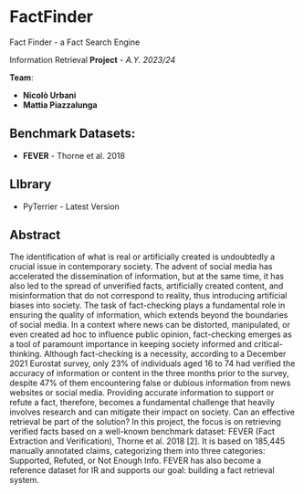 # FactFinder
Fact Finder - a Fact Search Engine 

Information Retrieval **Project** - *A.Y. 2023/24*

**Team**:
*  **Nicolò Urbani** 
*  **Mattia Piazzalunga** 

## Benchmark Datasets:

*   **FEVER** - Thorne et al. 2018

## LIbrary 
* PyTerrier - Latest Version 

## Abstract
The identification of what is real or artificially created is undoubtedly a crucial
issue in contemporary society. The advent of social media has accelerated the
dissemination of information, but at the same time, it has also led to the spread
of unverified facts, artificially created content, and misinformation that do not
correspond to reality, thus introducing artificial biases into society.
The task of fact-checking plays a fundamental role in ensuring the quality of
information, which extends beyond the boundaries of social media. In a context
where news can be distorted, manipulated, or even created ad hoc to influence
public opinion, fact-checking emerges as a tool of paramount importance in
keeping society informed and critical-thinking.
Although fact-checking is a necessity, according to a December 2021 Eurostat
survey, only 23% of individuals aged 16 to 74 had verified the accuracy of
information or content in the three months prior to the survey, despite 47% of
them encountering false or dubious information from news websites or social
media. Providing accurate information to support or refute a fact, therefore,
becomes a fundamental challenge that heavily involves research and can mitigate
their impact on society. Can an effective retrieval be part of the solution?
In this project, the focus is on retrieving verified facts based on a well-known
benchmark dataset: FEVER (Fact Extraction and Verification), Thorne et al.
2018 [2]. It is based on 185,445 manually annotated claims, categorizing them
into three categories: Supported, Refuted, or Not Enough Info. FEVER has
also become a reference dataset for IR and supports our goal: building a fact
retrieval system.







